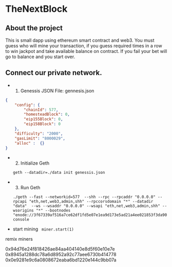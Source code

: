 # TheNextBlock
## About the project
This is small dapp using ethereum smart contract and web3.
You must guess who will mine your transaction, if you guess required times in a row
to win jackpot and take available balance on contract. If you fail your bet will go to balance and you start over.

## Connect our private network.

* 1. Genessis JSON File: gennesis.json

``` json
{
    "config": {
        "chainId": 577,
        "homesteadBlock": 0,
        "eip155Block": 0,
        "eip158Block": 0
    },
    "difficulty": "2000",
    "gasLimit": "8000029",
	"alloc" :  {}
}
```

* 2. Initialize Geth

    ``` geth --datadir=./data init genessis.json ```



* 3. Run Geth

    ~~~
    ./geth --fast --networkid=577  --shh --rpc --rpcaddr "0.0.0.0" --rpcapi "eth,net,web3,admin,shh" --rpccorsdomain "*" --datadir "data"  --ws --wsaddr "0.0.0.0" --wsapi "eth,net,web3,admin,shh" --wsorigins "*" --bootnodes "enode://3f67339af516a7ce62df1fd5e07e1ea9d173e5ad21a4ee021853f3da900e938707284b119d46df31608e5eaae3493591bf729cd210a2351188393819bb879dd7@13.95.67.47:30303" console
    ~~~

* start mining
``` miner.start(1)```

remix miners 

0x94d76e24f818426ae84aa404140e8d5f60e10e7e
0x8945a1288dc78a6d8952a92c77aee6730b414778
0x0e9281e9c6a0808672eaba6bd1220e144c9bb07a

